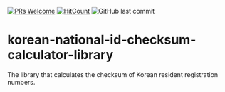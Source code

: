 [![PRs Welcome](https://img.shields.io/badge/PRs-welcome-brightgreen.svg?style=flat-square)](http://makeapullrequest.com)
[![HitCount](http://hits.dwyl.io/nulLeeKH/korean-national-id-checksum-calculator-library.svg)](http://hits.dwyl.io/nulLeeKH/korean-national-id-checksum-calculator-library)
![GitHub last commit](https://img.shields.io/github/last-commit/nulLeeKH/korean-national-id-checksum-calculator-library.svg)

# korean-national-id-checksum-calculator-library
The library that calculates the checksum of Korean resident registration numbers.
